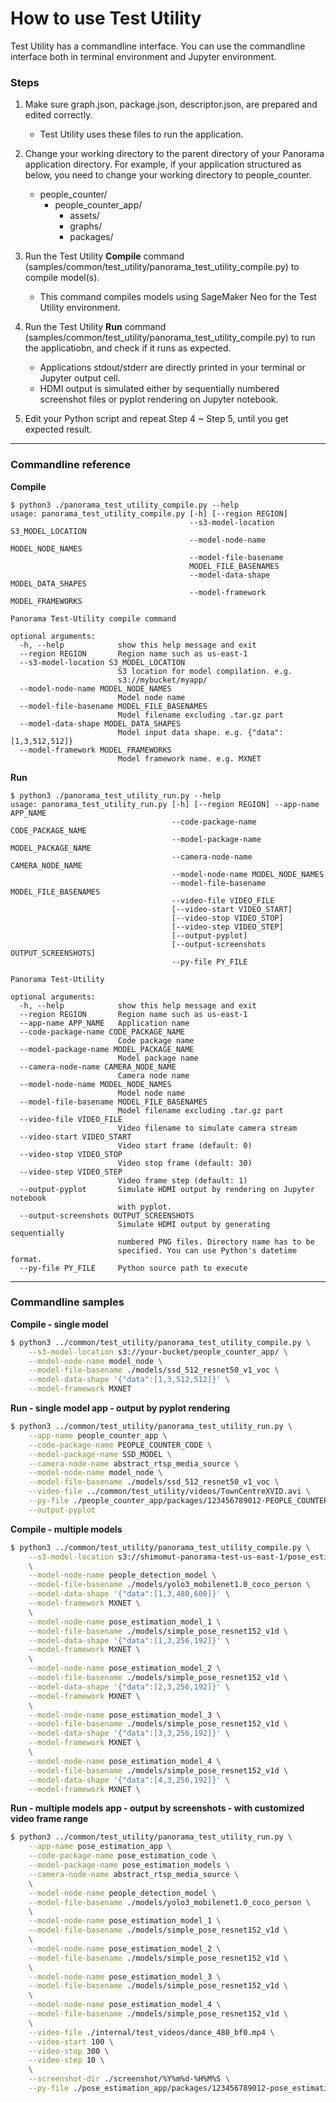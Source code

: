 # How to use Test Utility

Test Utility has a commandline interface. You can use the commandline interface both in terminal environment and Jupyter environment.


### Steps

1. Make sure graph.json, package.json, descriptor.json, are prepared and edited correctly.
    * Test Utility uses these files to run the application.

2. Change your working directory to the parent directory of your Panorama application directory. For example, if your application structured as below, you need to change your working directory to people_counter.
    * people_counter/
        * people_counter_app/
            * assets/
            * graphs/
            * packages/

3. Run the Test Utility **Compile** command (samples/common/test_utility/panorama_test_utility_compile.py) to compile model(s).
    * This command compiles models using SageMaker Neo for the Test Utility environment.

4. Run the Test Utility **Run** command (samples/common/test_utility/panorama_test_utility_compile.py) to run the applicatiobn, and check if it runs as expected.
    * Applications stdout/stderr are directly printed in your terminal or Jupyter output cell.
    * HDMI output is simulated either by sequentially numbered screenshot files or pyplot rendering on Jupyter notebook.
    
5. Edit your Python script and repeat Step 4 ~ Step 5, until you get expected result.

---

### Commandline reference

**Compile**

```
$ python3 ./panorama_test_utility_compile.py --help
usage: panorama_test_utility_compile.py [-h] [--region REGION]
                                        --s3-model-location S3_MODEL_LOCATION
                                        --model-node-name MODEL_NODE_NAMES
                                        --model-file-basename
                                        MODEL_FILE_BASENAMES
                                        --model-data-shape MODEL_DATA_SHAPES
                                        --model-framework MODEL_FRAMEWORKS

Panorama Test-Utility compile command

optional arguments:
  -h, --help            show this help message and exit
  --region REGION       Region name such as us-east-1
  --s3-model-location S3_MODEL_LOCATION
                        S3 location for model compilation. e.g.
                        s3://mybucket/myapp/
  --model-node-name MODEL_NODE_NAMES
                        Model node name
  --model-file-basename MODEL_FILE_BASENAMES
                        Model filename excluding .tar.gz part
  --model-data-shape MODEL_DATA_SHAPES
                        Model input data shape. e.g. {"data":[1,3,512,512]}
  --model-framework MODEL_FRAMEWORKS
                        Model framework name. e.g. MXNET
```


**Run**

```
$ python3 ./panorama_test_utility_run.py --help
usage: panorama_test_utility_run.py [-h] [--region REGION] --app-name APP_NAME
                                    --code-package-name CODE_PACKAGE_NAME
                                    --model-package-name MODEL_PACKAGE_NAME
                                    --camera-node-name CAMERA_NODE_NAME
                                    --model-node-name MODEL_NODE_NAMES
                                    --model-file-basename MODEL_FILE_BASENAMES
                                    --video-file VIDEO_FILE
                                    [--video-start VIDEO_START]
                                    [--video-stop VIDEO_STOP]
                                    [--video-step VIDEO_STEP]
                                    [--output-pyplot]
                                    [--output-screenshots OUTPUT_SCREENSHOTS]
                                    --py-file PY_FILE

Panorama Test-Utility

optional arguments:
  -h, --help            show this help message and exit
  --region REGION       Region name such as us-east-1
  --app-name APP_NAME   Application name
  --code-package-name CODE_PACKAGE_NAME
                        Code package name
  --model-package-name MODEL_PACKAGE_NAME
                        Model package name
  --camera-node-name CAMERA_NODE_NAME
                        Camera node name
  --model-node-name MODEL_NODE_NAMES
                        Model node name
  --model-file-basename MODEL_FILE_BASENAMES
                        Model filename excluding .tar.gz part
  --video-file VIDEO_FILE
                        Video filename to simulate camera stream
  --video-start VIDEO_START
                        Video start frame (default: 0)
  --video-stop VIDEO_STOP
                        Video stop frame (default: 30)
  --video-step VIDEO_STEP
                        Video frame step (default: 1)
  --output-pyplot       Simulate HDMI output by rendering on Jupyter notebook
                        with pyplot.
  --output-screenshots OUTPUT_SCREENSHOTS
                        Simulate HDMI output by generating sequentially
                        numbered PNG files. Directory name has to be
                        specified. You can use Python's datetime format.
  --py-file PY_FILE     Python source path to execute
```


---

### Commandline samples


**Compile - single model**

```sh
$ python3 ../common/test_utility/panorama_test_utility_compile.py \
    --s3-model-location s3://your-bucket/people_counter_app/ \
    --model-node-name model_node \
    --model-file-basename ./models/ssd_512_resnet50_v1_voc \
    --model-data-shape '{"data":[1,3,512,512]}' \
    --model-framework MXNET
```

**Run - single model app - output by pyplot rendering**

```sh
$ python3 ../common/test_utility/panorama_test_utility_run.py \
    --app-name people_counter_app \
    --code-package-name PEOPLE_COUNTER_CODE \
    --model-package-name SSD_MODEL \
    --camera-node-name abstract_rtsp_media_source \
    --model-node-name model_node \
    --model-file-basename ./models/ssd_512_resnet50_v1_voc \
    --video-file ../common/test_utility/videos/TownCentreXVID.avi \
    --py-file ./people_counter_app/packages/123456789012-PEOPLE_COUNTER_CODE-1.0/src/app.py \
    --output-pyplot
```

**Compile - multiple models**

```sh
$ python3 ../common/test_utility/panorama_test_utility_compile.py \
    --s3-model-location s3://shimomut-panorama-test-us-east-1/pose_estimation_app \
    \
    --model-node-name people_detection_model \
    --model-file-basename ./models/yolo3_mobilenet1.0_coco_person \
    --model-data-shape '{"data":[1,3,480,600]}' \
    --model-framework MXNET \
    \
    --model-node-name pose_estimation_model_1 \
    --model-file-basename ./models/simple_pose_resnet152_v1d \
    --model-data-shape '{"data":[1,3,256,192]}' \
    --model-framework MXNET \
    \
    --model-node-name pose_estimation_model_2 \
    --model-file-basename ./models/simple_pose_resnet152_v1d \
    --model-data-shape '{"data":[2,3,256,192]}' \
    --model-framework MXNET \
    \
    --model-node-name pose_estimation_model_3 \
    --model-file-basename ./models/simple_pose_resnet152_v1d \
    --model-data-shape '{"data":[3,3,256,192]}' \
    --model-framework MXNET \
    \
    --model-node-name pose_estimation_model_4 \
    --model-file-basename ./models/simple_pose_resnet152_v1d \
    --model-data-shape '{"data":[4,3,256,192]}' \
    --model-framework MXNET \
```

**Run - multiple models app - output by screenshots - with customized video frame range**

```sh
$ python3 ../common/test_utility/panorama_test_utility_run.py \
    --app-name pose_estimation_app \
    --code-package-name pose_estimation_code \
    --model-package-name pose_estimation_models \
    --camera-node-name abstract_rtsp_media_source \
    \
    --model-node-name people_detection_model \
    --model-file-basename ./models/yolo3_mobilenet1.0_coco_person \
    \
    --model-node-name pose_estimation_model_1 \
    --model-file-basename ./models/simple_pose_resnet152_v1d \
    \
    --model-node-name pose_estimation_model_2 \
    --model-file-basename ./models/simple_pose_resnet152_v1d \
    \
    --model-node-name pose_estimation_model_3 \
    --model-file-basename ./models/simple_pose_resnet152_v1d \
    \
    --model-node-name pose_estimation_model_4 \
    --model-file-basename ./models/simple_pose_resnet152_v1d \
    \
    --video-file ./internal/test_videos/dance_480_bf0.mp4 \
    --video-start 100 \
    --video-stop 300 \
    --video-step 10 \
    \
    --screenshot-dir ./screenshot/%Y%m%d-%H%M%S \
    --py-file ./pose_estimation_app/packages/123456789012-pose_estimation_code-1.0/src/app.py
```

